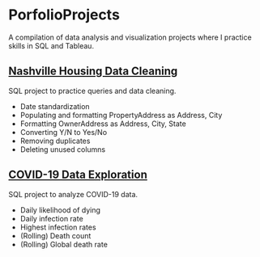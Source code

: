 # PorfolioProjects
A compilation of data analysis and visualization projects where I practice skills in SQL and Tableau.

## [Nashville Housing Data Cleaning](https://github.com/ash-mhmmd/PorfolioProjects/blob/main/DataCleaning_NashvilleHousing)
SQL project to practice queries and data cleaning.
* Date standardization
* Populating and formatting PropertyAddress as Address, City
* Formatting OwnerAddress as Address, City, State
* Converting Y/N to Yes/No
* Removing duplicates
* Deleting unused columns

## [COVID-19 Data Exploration](https://github.com/ash-mhmmd/PorfolioProjects/blob/main/DataExploration_COVID19)
SQL project to analyze COVID-19 data.
* Daily likelihood of dying
* Daily infection rate
* Highest infection rates
* (Rolling) Death count
* (Rolling) Global death rate
